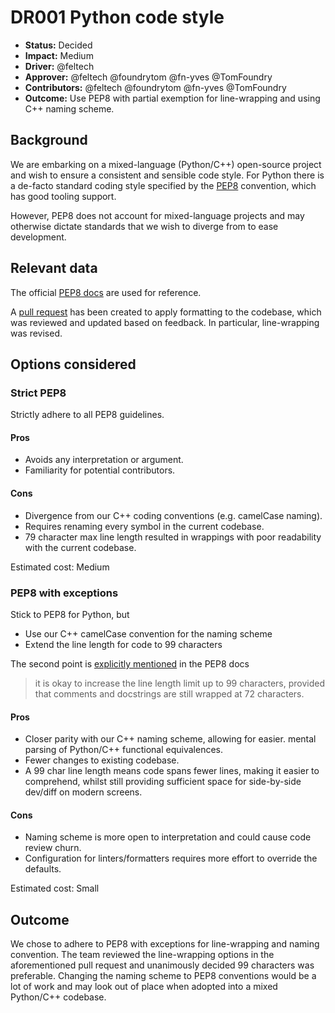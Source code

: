  # DR001 Python code style

- **Status:** Decided
- **Impact:** Medium
- **Driver:** @feltech
- **Approver:** @feltech @foundrytom @fn-yves @TomFoundry
- **Contributors:** @feltech @foundrytom @fn-yves @TomFoundry
- **Outcome:** Use PEP8 with partial exemption for line-wrapping and 
  using C++ naming scheme.

## Background

We are embarking on a mixed-language (Python/C++) open-source project
and wish to ensure a consistent and sensible code style. For Python
there is a de-facto standard coding style specified by the [PEP8](https://www.python.org/dev/peps/pep-0008)
convention, which has good tooling support. 

However, PEP8 does not account for mixed-language projects and may 
otherwise dictate standards that we wish to diverge from to ease 
development.

## Relevant data

The official [PEP8 docs](https://www.python.org/dev/peps/pep-0008) are
used for reference.

A [pull request](https://github.com/OpenAssetIO/OpenAssetIO/pull/49)
has been created to apply formatting to the codebase, which was reviewed
and updated based on feedback. In particular, line-wrapping was revised.

## Options considered

### Strict PEP8 

Strictly adhere to all PEP8 guidelines.

#### Pros

 - Avoids any interpretation or argument.
 - Familiarity for potential contributors.

#### Cons

 - Divergence from our C++ coding conventions (e.g. camelCase naming).
 - Requires renaming every symbol in the current codebase.
 - 79 character max line length resulted in wrappings with poor
   readability with the current codebase.

Estimated cost: Medium

### PEP8 with exceptions

Stick to PEP8 for Python, but 
* Use our C++ camelCase convention for the naming scheme
* Extend the line length for code to 99 characters

The second point is [explicitly mentioned](https://www.python.org/dev/peps/pep-0008/#maximum-line-length) 
in the PEP8 docs
> it is okay to increase the line length limit up to 99 characters, 
> provided that comments and docstrings are still wrapped at 72 
> characters.

#### Pros

 - Closer parity with our C++ naming scheme, allowing for easier.
   mental parsing of Python/C++ functional equivalences.
 - Fewer changes to existing codebase.
 - A 99 char line length means code spans fewer lines, making it easier 
   to comprehend, whilst still providing sufficient space for 
   side-by-side dev/diff on modern screens.

#### Cons

 - Naming scheme is more open to interpretation and could cause code 
   review churn.
 - Configuration for linters/formatters requires more effort to override 
   the defaults.

Estimated cost: Small

## Outcome

We chose to adhere to PEP8 with exceptions for line-wrapping and naming
convention. The team reviewed the line-wrapping options in the
aforementioned pull request and unanimously decided 99 characters was
preferable. Changing the naming scheme to PEP8 conventions would be a
lot of work and may look out of place when adopted into a mixed
Python/C++ codebase.


